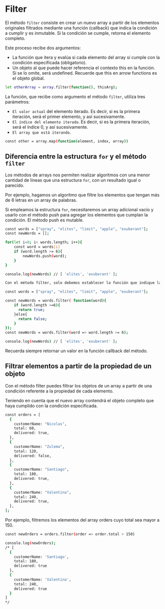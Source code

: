 # Filter

El método `filter` consiste en crear un nuevo array a partir de los elementos originales filtrados mediante una función (callback) que indica la condición a cumplir y es inmutable. Si la condición se cumple, retorna el elemento completo.

Este proceso recibe dos argumentos:

* La función que itera y evalúa si cada elemento del array si cumple con la condición especificada (obligatorio).
* Un objeto al que puede hacer referencia el contexto this en la función. Si se lo omite, será undefined. Recuerde que this en arrow functions es el objeto global.

``` bash
let otherArray = array.filter(function(), thisArg);
```

La función, que recibe como argumento el método `filter`, utiliza tres parámetros:

* `El valor actual` del elemento iterado. Es decir, si es la primera iteración, será el primer elemento, y así sucesivamente.
* `El índice del elemento iterado`. Es decir, si es la primera iteración, será el índice 0, y así sucesivamente.
* `El array que está iterando`.

``` bash
const other = array.map(function(element, index, array))
```

## Diferencia entre la estructura `for` y el método `filter`

Los métodos de arrays nos permiten realizar algoritmos con una menor cantidad de líneas que una estructura `for`, con un resultado igual o parecido.

Por ejemplo, hagamos un algoritmo que filtre los elementos que tengan más de 6 letras en un array de palabras.

Si empleamos la estructura `for`, necesitaremos un array adicional vacío y usarlo con el método push para agregar los elementos que cumplan la condición. El método push es mutable.

``` bash
const words = ["spray", "elites", "limit", "apple", "exuberant"];
const newWords = [];

for(let i=0; i< words.length; i++){
    const word = words[i]
    if (word.length >= 6){
        newWords.push(word);
    }
}

console.log(newWords) // [ 'elites', 'exuberant' ];

Con el método filter, solo debemos establecer la función que indique la condición a cumplir para cada elemento.

const words = ["spray", "elites", "limit", "apple", "exuberant"];

const newWords = words.filter( function(word){
    if (word.length >=6){
      return true;
    }else{
      return false;
    }
});
const newWords = words.filter(word => word.length >= 6);

console.log(newWords) // [ 'elites', 'exuberant' ];
```

Recuerda siempre retornar un valor en la función callback del método.

## Filtrar elementos a partir de la propiedad de un objeto

Con el método filter puedes filtrar los objetos de un array a partir de una condición referente a la propiedad de cada elemento.

Teniendo en cuenta que el nuevo array contendrá el objeto completo que haya cumplido con la condición especificada.

``` bash
const orders = [
  {
    customerName: "Nicolas",
    total: 60,
    delivered: true,
  },
  {
    customerName: "Zulema",
    total: 120,
    delivered: false,
  },
  {
    customerName: "Santiago",
    total: 180,
    delivered: true,
  },
  {
    customerName: "Valentina",
    total: 240,
    delivered: true,
  },
];
```

Por ejemplo, filtremos los elementos del array orders cuyo total sea mayor a 150.

``` bash
const newOrders = orders.filter(order => order.total > 150)

console.log(newOrders);
/* [
  {
    customerName: 'Santiago',
    total: 180,
    delivered: true
  },
  {
    customerName: 'Valentina',
    total: 240,
    delivered: true
  }
]
*/
```
